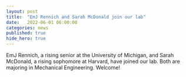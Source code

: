 ```yaml
---
layout: post
title:  "EmJ Rennich and Sarah McDonald join our lab"
date:   2022-06-01 06:00:00
categories: news
published: true
hide_hero: true
---
```


EmJ Rennich, a rising senior at the University of Michigan, and Sarah McDonald, a rising sophomore at Harvard, have joined our lab.
Both are majoring in Mechanical Engineering. Welcome!
